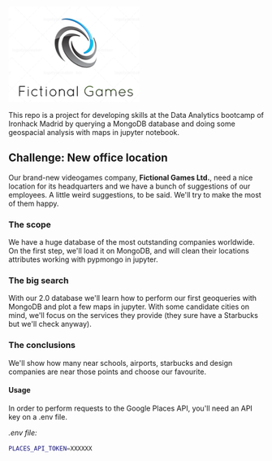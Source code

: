 
![logo](https://github.com/SergioGomis/project-mongodb-videogames/blob/master/src/logo.png)

This repo is a project for developing skills at the Data Analytics bootcamp of Ironhack Madrid by querying a MongoDB database and doing some geospacial analysis with maps in jupyter notebook.

## Challenge: New office location

Our brand-new videogames company, **Fictional Games Ltd.**, need a nice location for its headquarters and we have a bunch of suggestions of our employees. A little weird suggestions, to be said. We'll try to make the most of them happy.

### The scope

We have a huge database of the most outstanding companies worldwide. On the first step, we'll load it on MongoDB, and will clean their locations attributes working with pypmongo in jupyter.

### The big search

With our 2.0 database we'll learn how to perform our first geoqueries with MongoDB and plot a few maps in jupyter. With some candidate cities on mind, we'll focus on the services they provide (they sure have a Starbucks but we'll check anyway).

### The conclusions

We'll show how many near schools, airports, starbucks and design companies are near those points and choose our favourite.




#### Usage
In order to perform requests to the Google Places API, you'll need an API key on a .env file.

*.env file:*
```bash
PLACES_API_TOKEN=XXXXXX
```

